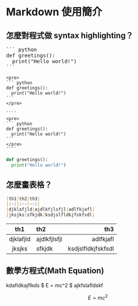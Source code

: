 # Markdown 使用簡介

## 怎麼對程式做 syntax highlighting？
<pre>
``` python
def greetings():
  print("Hello world!")
```
</pre>
````
<pre>
``` python
def greetings():
  print("Hello world!")
```
</pre>
````

`````
````
<pre>
``` python
def greetings():
  print("Hello world!")
```
</pre>
````
`````

``` python
def greetings():
  print("Hello world!")
```

## 怎麼畫表格？

``` markdown
|th1|th2|th3|
|:-:|:--|--:|
|djklafjld|ajdlkfjlsfjl|adlfkjafl|
|jksjks|sfkjdk|ksdjslfldkjfskfsdl|
```

|th1|th2|th3|
|:-:|:--|--:|
|djklafjld|ajdlkfjlsfjl|adlfkjafl|
|jksjks|sfkjdk|ksdjslfldkjfskfsdl|

## 數學方程式(Math Equation)

kdafldkajflkds  $ E = mc^2 $ ajkfslafldskf

$$ E = mc^2 $$
